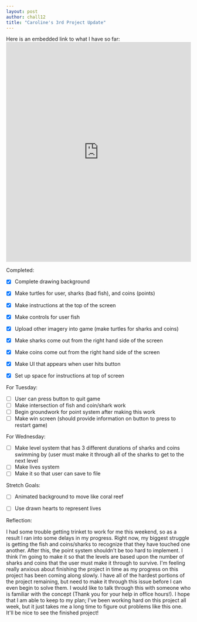 ```yaml
---
layout: post
author: chall12
title: "Caroline's 3rd Project Update"
---
```


Here is an embedded link to what I have so far: <iframe src="https://trinket.io/embed/python/8865037c60" width="100%" height="600" frameborder="0" marginwidth="0" marginheight="0" allowfullscreen></iframe>


Completed:
- [x] Complete drawing background
- [x] Make turtles for user, sharks (bad fish), and coins (points)
- [x] Make instructions at the top of the screen
- [x] Make controls for user fish
- [x] Upload other imagery into game (make turtles for sharks and coins)
- [x] Make sharks come out from the right hand side of the screen
- [x] Make coins come out from the right hand side of the screen
- [x] Make UI that appears when user hits button
- [x] Set up space for instructions at top of screen


For Tuesday:
- [ ] User can press button to quit game
- [ ] Make intersection of fish and coin/shark work
- [ ] Begin groundwork for point system after making this work
- [ ] Make win screen (should provide information on button to press to restart game)

For Wednesday:
- [ ] Make level system that has 3 different durations of sharks and coins swimming by (user must make it through all of the sharks to get to the next level
- [ ] Make lives system
- [ ] Make it so that user can save to file

Stretch Goals:
- [ ] Animated background to move like coral reef
- [ ] Use drawn hearts to represent lives



Reflection:


I had some trouble getting trinket to work for me this weekend, so as a result I ran into some delays in my progress. Right now, my biggest struggle is getting the fish and coins/sharks to recognize that they have touched one another. After this, the point system shouldn't be too hard to implement. I think I'm going to make it so that the levels are based upon the number of sharks and coins that the user must make it through to survive. I'm feeling really anxious about finishing the project in time as my progress on this project has been coming along slowly. I have all of the hardest portions of the project remaining, but need to make it through this issue before I can even begin to solve them. I would like to talk through this with someone who is familiar with the concept (Thank you for your help in office hours!). I hope that I am able to keep to my plan; I've been working hard on this project all week, but it just takes me a long time to figure out problems like this one. It'll be nice to see the finished project!

